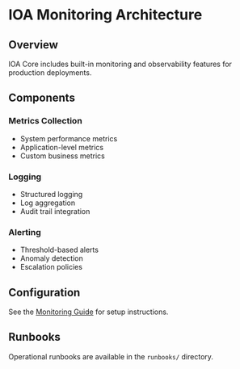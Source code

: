 # IOA Monitoring Architecture

## Overview

IOA Core includes built-in monitoring and observability features for production deployments.

## Components

### Metrics Collection
- System performance metrics
- Application-level metrics
- Custom business metrics

### Logging
- Structured logging
- Log aggregation
- Audit trail integration

### Alerting
- Threshold-based alerts
- Anomaly detection
- Escalation policies

## Configuration

See the [Monitoring Guide](../../docs/getting-started/) for setup instructions.

## Runbooks

Operational runbooks are available in the `runbooks/` directory.

